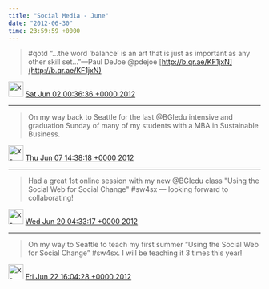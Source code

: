 ```yaml
---    
title: "Social Media - June"
date: "2012-06-30"
time: 23:59:59 +0000
---
```


> #qotd “…the word ‘balance’ is an art that is just as important as any other skill set…”—Paul DeJoe @pdejoe [http://b.qr.ae/KF1jxN](http://b.qr.ae/KF1jxN)

<img src="{{ site.url }}{{ site.baseurl }}/assets/images/media/tweet.ico" alt="x-icon" width="30" /> [Sat Jun 02 00:36:36 +0000 2012](https://twitter.com/ChristopherA/status/208718724818145280)

----

> On my way back to Seattle for the last @BGIedu intensive and graduation Sunday of many of my students with a MBA in Sustainable Business.

<img src="{{ site.url }}{{ site.baseurl }}/assets/images/media/tweet.ico" alt="x-icon" width="30" /> [Thu Jun 07 14:38:18 +0000 2012](https://twitter.com/ChristopherA/status/210742484186316800)

----

> Had a great 1st online session with my new @BGIedu class "Using the Social Web for Social Change" #sw4sx — looking forward to collaborating!

<img src="{{ site.url }}{{ site.baseurl }}/assets/images/media/tweet.ico" alt="x-icon" width="30" /> [Wed Jun 20 04:33:17 +0000 2012](https://twitter.com/ChristopherA/status/215301267982008321)

----

> On my way to Seattle to teach my first summer “Using the Social Web for Social Change” #sw4sx. I will be teaching it 3 times this year!

<img src="{{ site.url }}{{ site.baseurl }}/assets/images/media/tweet.ico" alt="x-icon" width="30" /> [Fri Jun 22 16:04:28 +0000 2012](https://twitter.com/ChristopherA/status/216199989301485568)